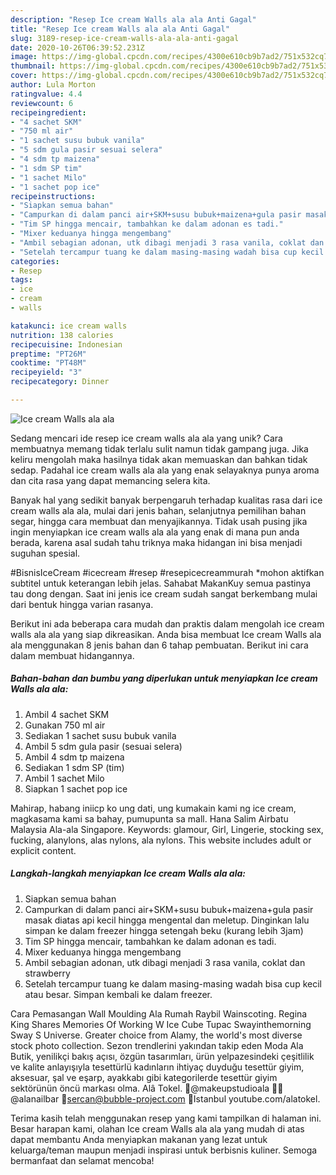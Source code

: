 ```yaml
---
description: "Resep Ice cream Walls ala ala Anti Gagal"
title: "Resep Ice cream Walls ala ala Anti Gagal"
slug: 3189-resep-ice-cream-walls-ala-ala-anti-gagal
date: 2020-10-26T06:39:52.231Z
image: https://img-global.cpcdn.com/recipes/4300e610cb9b7ad2/751x532cq70/ice-cream-walls-ala-ala-foto-resep-utama.jpg
thumbnail: https://img-global.cpcdn.com/recipes/4300e610cb9b7ad2/751x532cq70/ice-cream-walls-ala-ala-foto-resep-utama.jpg
cover: https://img-global.cpcdn.com/recipes/4300e610cb9b7ad2/751x532cq70/ice-cream-walls-ala-ala-foto-resep-utama.jpg
author: Lula Morton
ratingvalue: 4.4
reviewcount: 6
recipeingredient:
- "4 sachet SKM"
- "750 ml air"
- "1 sachet susu bubuk vanila"
- "5 sdm gula pasir sesuai selera"
- "4 sdm tp maizena"
- "1 sdm SP tim"
- "1 sachet Milo"
- "1 sachet pop ice"
recipeinstructions:
- "Siapkan semua bahan"
- "Campurkan di dalam panci air+SKM+susu bubuk+maizena+gula pasir masak diatas api kecil hingga mengental dan meletup. Dinginkan lalu simpan ke dalam freezer hingga setengah beku (kurang lebih 3jam)"
- "Tim SP hingga mencair, tambahkan ke dalam adonan es tadi."
- "Mixer keduanya hingga mengembang"
- "Ambil sebagian adonan, utk dibagi menjadi 3 rasa vanila, coklat dan strawberry"
- "Setelah tercampur tuang ke dalam masing-masing wadah bisa cup kecil atau besar. Simpan kembali ke dalam freezer."
categories:
- Resep
tags:
- ice
- cream
- walls

katakunci: ice cream walls 
nutrition: 138 calories
recipecuisine: Indonesian
preptime: "PT26M"
cooktime: "PT48M"
recipeyield: "3"
recipecategory: Dinner

---
```



![Ice cream Walls ala ala](https://img-global.cpcdn.com/recipes/4300e610cb9b7ad2/751x532cq70/ice-cream-walls-ala-ala-foto-resep-utama.jpg)

Sedang mencari ide resep ice cream walls ala ala yang unik? Cara membuatnya memang tidak terlalu sulit namun tidak gampang juga. Jika keliru mengolah maka hasilnya tidak akan memuaskan dan bahkan tidak sedap. Padahal ice cream walls ala ala yang enak selayaknya punya aroma dan cita rasa yang dapat memancing selera kita.

Banyak hal yang sedikit banyak berpengaruh terhadap kualitas rasa dari ice cream walls ala ala, mulai dari jenis bahan, selanjutnya pemilihan bahan segar, hingga cara membuat dan menyajikannya. Tidak usah pusing jika ingin menyiapkan ice cream walls ala ala yang enak di mana pun anda berada, karena asal sudah tahu triknya maka hidangan ini bisa menjadi suguhan spesial.

#BisnisIceCream #icecream #resep #resepicecreammurah *mohon aktifkan subtitel untuk keterangan lebih jelas. Sahabat MakanKuy semua pastinya tau dong dengan. Saat ini jenis ice cream sudah sangat berkembang mulai dari bentuk hingga varian rasanya.


Berikut ini ada beberapa cara mudah dan praktis dalam mengolah ice cream walls ala ala yang siap dikreasikan. Anda bisa membuat Ice cream Walls ala ala menggunakan 8 jenis bahan dan 6 tahap pembuatan. Berikut ini cara dalam membuat hidangannya.

<!--inarticleads1-->

##### Bahan-bahan dan bumbu yang diperlukan untuk menyiapkan Ice cream Walls ala ala:

1. Ambil 4 sachet SKM
1. Gunakan 750 ml air
1. Sediakan 1 sachet susu bubuk vanila
1. Ambil 5 sdm gula pasir (sesuai selera)
1. Ambil 4 sdm tp maizena
1. Sediakan 1 sdm SP (tim)
1. Ambil 1 sachet Milo
1. Siapkan 1 sachet pop ice


Mahirap, habang iniicp ko ung dati, ung kumakain kami ng ice cream, magkasama kami sa bahay, pumupunta sa mall. Hana Salim Airbatu Malaysia Ala-ala Singapore. Keywords: glamour, Girl, Lingerie, stocking sex, fucking, alanylons, alas nylons, ala nylons. This website includes adult or explicit content. 

<!--inarticleads2-->

##### Langkah-langkah menyiapkan Ice cream Walls ala ala:

1. Siapkan semua bahan
1. Campurkan di dalam panci air+SKM+susu bubuk+maizena+gula pasir masak diatas api kecil hingga mengental dan meletup. Dinginkan lalu simpan ke dalam freezer hingga setengah beku (kurang lebih 3jam)
1. Tim SP hingga mencair, tambahkan ke dalam adonan es tadi.
1. Mixer keduanya hingga mengembang
1. Ambil sebagian adonan, utk dibagi menjadi 3 rasa vanila, coklat dan strawberry
1. Setelah tercampur tuang ke dalam masing-masing wadah bisa cup kecil atau besar. Simpan kembali ke dalam freezer.


Cara Pemasangan Wall Moulding Ala Rumah Raybil Wainscoting. Regina King Shares Memories Of Working W Ice Cube Tupac Swayinthemorning Sway S Universe. Greater choice from Alamy, the world&#39;s most diverse stock photo collection. Sezon trendlerini yakından takip eden Moda Ala Butik, yenilikçi bakış açısı, özgün tasarımları, ürün yelpazesindeki çeşitlilik ve kalite anlayışıyla tesettürlü kadınların ihtiyaç duyduğu tesettür giyim, aksesuar, şal ve eşarp, ayakkabı gibi kategorilerde tesettür giyim sektörünün öncü markası olma. Alâ Tokel. 💄@makeupstudioala 💅🏼@alanailbar 💌sercan@bubble-project.com 📍Istanbul youtube.com/alatokel. 

Terima kasih telah menggunakan resep yang kami tampilkan di halaman ini. Besar harapan kami, olahan Ice cream Walls ala ala yang mudah di atas dapat membantu Anda menyiapkan makanan yang lezat untuk keluarga/teman maupun menjadi inspirasi untuk berbisnis kuliner. Semoga bermanfaat dan selamat mencoba!
